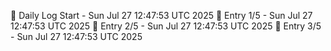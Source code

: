 📅 Daily Log Start - Sun Jul 27 12:47:53 UTC 2025
📌 Entry 1/5 - Sun Jul 27 12:47:53 UTC 2025
📌 Entry 2/5 - Sun Jul 27 12:47:53 UTC 2025
📌 Entry 3/5 - Sun Jul 27 12:47:53 UTC 2025

